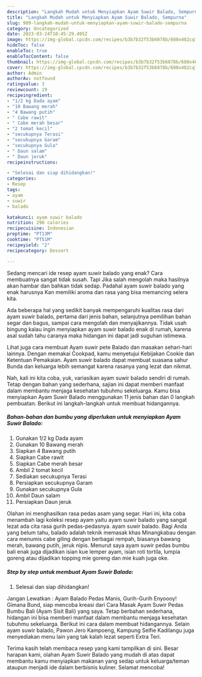 ```yaml
---
description: "Langkah Mudah untuk Menyiapkan Ayam Suwir Balado, Sempurna"
title: "Langkah Mudah untuk Menyiapkan Ayam Suwir Balado, Sempurna"
slug: 909-langkah-mudah-untuk-menyiapkan-ayam-suwir-balado-sempurna
category: Uncategorized
date: 2023-03-24T10:45:29.495Z
image: https://img-global.cpcdn.com/recipes/b3b7b32f53b6878b/680x482cq70/ayam-suwir-balado-foto-resep-utama.jpg
hideToc: false
enableToc: true
enableTocContent: false
thumbnail: https://img-global.cpcdn.com/recipes/b3b7b32f53b6878b/680x482cq70/ayam-suwir-balado-foto-resep-utama.jpg
cover: https://img-global.cpcdn.com/recipes/b3b7b32f53b6878b/680x482cq70/ayam-suwir-balado-foto-resep-utama.jpg
author: Admin
authorAv: notfound
ratingvalue: 3
reviewcount: 19
recipeingredient:
- "1/2 kg Dada ayam"
- "10 Bawang merah"
- "4 Bawang putih"
- " Cabe rawit"
- " Cabe merah besar"
- "2 tomat kecil"
- "secukupnya Terasi"
- "secukupnya Garam"
- "secukupnya Gula"
- " Daun salam"
- " Daun jeruk"
recipeinstructions:

- "Selesai dan siap dihidangkan!"
categories:
- Resep
tags:
- ayam
- suwir
- balado

katakunci: ayam suwir balado 
nutrition: 298 calories
recipecuisine: Indonesian
preptime: "PT13M"
cooktime: "PT51M"
recipeyield: "2"
recipecategory: Dessert

---
```



Sedang mencari ide resep ayam suwir balado yang enak? Cara membuatnya sangat tidak susah. Tapi Jika salah mengolah maka hasilnya akan hambar dan bahkan tidak sedap. Padahal ayam suwir balado yang enak harusnya Kan memiliki aroma dan rasa yang bisa memancing selera kita.


Ada beberapa hal yang sedikit banyak mempengaruhi kualitas rasa dari ayam suwir balado, pertama dari jenis bahan, selanjutnya pemilihan bahan segar dan bagus, sampai cara mengolah dan menyajikannya. Tidak usah bingung kalau ingin menyiapkan ayam suwir balado enak di rumah, karena asal sudah tahu caranya maka hidangan ini dapat jadi suguhan istimewa.

Lihat juga cara membuat Ayam suwir pete Balado dan masakan sehari-hari lainnya. Dengan memakai Cookpad, kamu menyetujui Kebijakan Cookie dan Ketentuan Pemakaian. Ayam suwir balado dapat membuat suasana sahur Bunda dan keluarga lebih semangat karena rasanya yang lezat dan nikmat.


Nah, kali ini kita coba, yuk, variasikan ayam suwir balado sendiri di rumah. Tetap dengan bahan yang sederhana, sajian ini dapat memberi manfaat dalam membantu menjaga kesehatan tubuhmu sekeluarga. Kamu bisa menyiapkan Ayam Suwir Balado menggunakan 11 jenis bahan dan 0 langkah pembuatan. Berikut ini langkah-langkah untuk membuat hidangannya.

<!--inarticleads1-->

##### Bahan-bahan dan bumbu yang diperlukan untuk menyiapkan Ayam Suwir Balado:

1. Gunakan 1/2 kg Dada ayam
1. Gunakan 10 Bawang merah
1. Siapkan 4 Bawang putih
1. Siapkan  Cabe rawit
1. Siapkan  Cabe merah besar
1. Ambil 2 tomat kecil
1. Sediakan secukupnya Terasi
1. Persiapkan secukupnya Garam
1. Gunakan secukupnya Gula
1. Ambil  Daun salam
1. Persiapkan  Daun jeruk


Olahan ini menghasilkan rasa pedas asam yang segar. Hari ini, kita coba menambah lagi koleksi resep ayam yaitu ayam suwir balado yang sangat lezat ada cita rasa gurih pedas-pedasnya. ayam suwir balado. Bagi Anda yang belum tahu, balado adalah teknik memasak khas Minangkabau dengan cara menumis cabe giling dengan berbagai rempah, biasanya bawang merah, bawang putih, jeruk nipis. Menurut saya ayam suwir pedas bumbu bali enak juga dijadikan isian kue lemper ayam, isian roti tortila, lumpia goreng atau dijadikan topping mie goreng dan mie kuah juga oke. 

<!--inarticleads2-->

##### Step by step untuk membuat Ayam Suwir Balado:


1. Selesai dan siap dihidangkan!

Jangan Lewatkan : Ayam Balado Pedas Manis, Gurih-Gurih Enyoooy! Gimana Bund, siap mencoba kreasi dari Cara Masak Ayam Suwir Pedas Bumbu Bali (Ayam Sisit Bali) yang saya. Tetap berbahan sederhana, hidangan ini bisa memberi manfaat dalam membantu menjaga kesehatan tubuhmu sekeluarga. Berikut ini cara dalam membuat hidangannya. Selain ayam suwir balado, Pawon Jero Kampoeng, Kampung Selfie Kadilangu juga menyediakan menu lain yang tak kalah lezat seperti Extra Teri. 

Terima kasih telah membaca resep yang kami tampilkan di sini. Besar harapan kami, olahan Ayam Suwir Balado yang mudah di atas dapat membantu kamu menyiapkan makanan yang sedap untuk keluarga/teman ataupun menjadi ide dalam berbisnis kuliner. Selamat mencoba!
